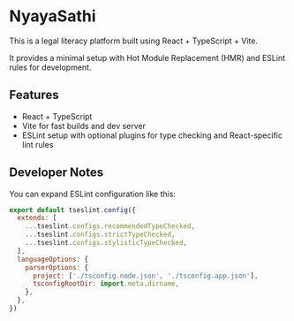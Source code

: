 # NyayaSathi

This is a legal literacy platform built using React + TypeScript + Vite.

It provides a minimal setup with Hot Module Replacement (HMR) and ESLint rules for development.

## Features

- React + TypeScript
- Vite for fast builds and dev server
- ESLint setup with optional plugins for type checking and React-specific lint rules

## Developer Notes

You can expand ESLint configuration like this:

```js
export default tseslint.config({
  extends: [
    ...tseslint.configs.recommendedTypeChecked,
    ...tseslint.configs.strictTypeChecked,
    ...tseslint.configs.stylisticTypeChecked,
  ],
  languageOptions: {
    parserOptions: {
      project: ['./tsconfig.node.json', './tsconfig.app.json'],
      tsconfigRootDir: import.meta.dirname,
    },
  },
})
